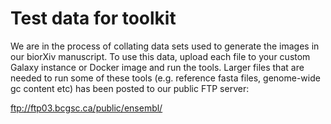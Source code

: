 # Test data for toolkit

We are in the process of collating data sets used to generate the images in our biorXiv manuscript. To use this data, upload each file to your custom Galaxy instance or Docker image and run the tools. 
Larger files that are needed to run some of these tools (e.g. reference fasta files, genome-wide gc content etc) has been posted to our public FTP server:

ftp://ftp03.bcgsc.ca/public/ensembl/
